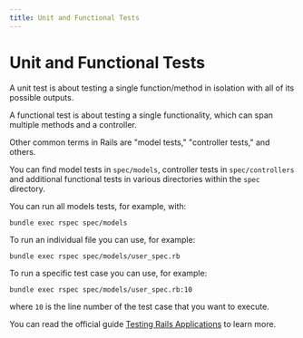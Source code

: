 ```yaml
---
title: Unit and Functional Tests
---
```


# Unit and Functional Tests

A unit test is about testing a single function/method in isolation with all of
its possible outputs.

A functional test is about testing a single functionality, which can span
multiple methods and a controller.

Other common terms in Rails are "model tests," "controller tests," and others.

You can find model tests in `spec/models`, controller tests in
`spec/controllers` and additional functional tests in various directories within
the `spec` directory.

You can run all models tests, for example, with:

```shell
bundle exec rspec spec/models
```

To run an individual file you can use, for example:

```shell
bundle exec rspec spec/models/user_spec.rb
```

To run a specific test case you can use, for example:

```shell
bundle exec rspec spec/models/user_spec.rb:10
```

where `10` is the line number of the test case that you want to execute.

You can read the official guide
[Testing Rails Applications](https://guides.rubyonrails.org/testing.html) to
learn more.
